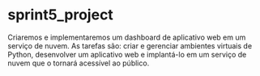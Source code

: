 # sprint5_project
Criaremos e implementaremos um dashboard de aplicativo web em um serviço de nuvem.  As tarefas são: criar e gerenciar ambientes virtuais de Python, desenvolver um aplicativo web e implantá-lo em um serviço de nuvem que o tornará acessível ao público.
